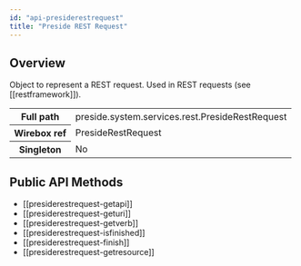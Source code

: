 ```yaml
---
id: "api-presiderestrequest"
title: "Preside REST Request"
---
```



## Overview




Object to represent a REST request. Used in REST requests (see [[restframework]]).<div class="table-responsive"><table class="table table-condensed"><tr><th>Full path</th><td>preside.system.services.rest.PresideRestRequest</td></tr><tr><th>Wirebox ref</th><td>PresideRestRequest</td></tr><tr><th>Singleton</th><td>No</td></tr></table></div>

## Public API Methods

* [[presiderestrequest-getapi]]
* [[presiderestrequest-geturi]]
* [[presiderestrequest-getverb]]
* [[presiderestrequest-isfinished]]
* [[presiderestrequest-finish]]
* [[presiderestrequest-getresource]]